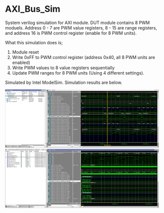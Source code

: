 # AXI_Bus_Sim
System verilog simulation for AXI module.
DUT module contains 8 PWM moduels. Address 0 - 7 are PWM value registers, 8 - 15 are range registers, and address 16 is PWM control register (enable for 8 PWM units).

What this simulation does is;
1. Module reset
2. Write 0xFF to PWM control register (address 0x40, all 8 PWM units are enabled)
3. Write PWM values to 8 value registers sequentially
4. Update PWM ranges for 8 PWM units (Using 4 different settings).

Simulated by Intel ModelSim.
Simulation results are below.

![alt text](https://github.com/yuhei1horibe/AXI_Bus_Sim/blob/master/SystemVrilogSimulation.png)
![alt text](https://github.com/yuhei1horibe/AXI_Bus_Sim/blob/master/PWM_SimResult.png)
